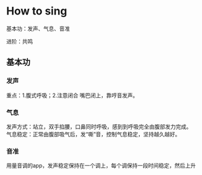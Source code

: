 # How to sing

基本功：发声、气息、音准

进阶：共鸣

## 基本功

### 发声
重点：1.腹式呼吸；2.注意闭合
嘴巴闭上，靠哼音发声。

### 气息
发声方式：站立，双手掐腰，口鼻同时呼吸，感到到呼吸完全由腹部发力完成。
气息稳定：正常由腹部吸气后，发“嘶”音，控制气息稳定，坚持越久越好。

### 音准
用量音调的app，发声稳定保持在一个调上，每个调保持一段时间稳定，然后上升

